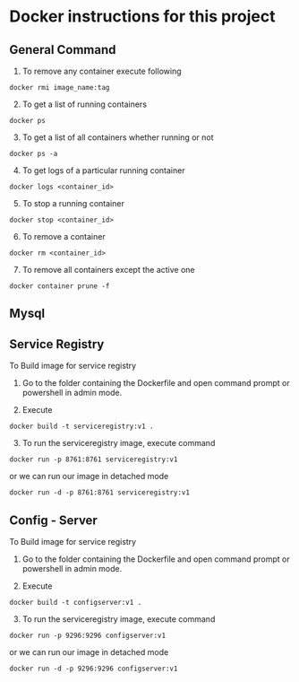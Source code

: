 # Docker instructions for this project

## General Command

1) To remove any container execute following

```
docker rmi image_name:tag
```

2) To get a list of running containers

```
docker ps
```

3) To get a list of all containers whether running or not

```
docker ps -a
```

4) To get logs of a particular running container
```
docker logs <container_id>
```

5) To stop a running container
```
docker stop <container_id>
```

6) To remove a container
```
docker rm <container_id>
```

7) To remove all containers except the active one
```
docker container prune -f
```

## Mysql


## Service Registry

To Build image for service registry

1) Go to the folder containing the Dockerfile and open command prompt or powershell in admin mode.

2) Execute

```
docker build -t serviceregistry:v1 .
```

3) To run the serviceregistry image, execute command

```
docker run -p 8761:8761 serviceregistry:v1
```
or we can run our image in detached mode

```
docker run -d -p 8761:8761 serviceregistry:v1
```

## Config - Server

To Build image for service registry

1) Go to the folder containing the Dockerfile and open command prompt or powershell in admin mode.

2) Execute

```
docker build -t configserver:v1 .
```

3) To run the serviceregistry image, execute command

```
docker run -p 9296:9296 configserver:v1
```
or we can run our image in detached mode

```
docker run -d -p 9296:9296 configserver:v1
```
